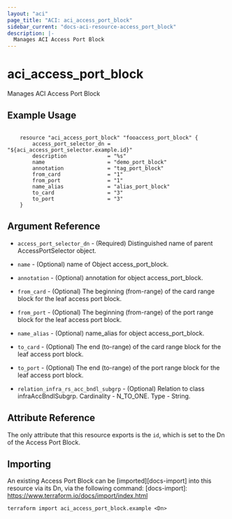```yaml
---
layout: "aci"
page_title: "ACI: aci_access_port_block"
sidebar_current: "docs-aci-resource-access_port_block"
description: |-
  Manages ACI Access Port Block
---
```


# aci_access_port_block #
Manages ACI Access Port Block

## Example Usage ##

```hcl

	resource "aci_access_port_block" "fooaccess_port_block" {
		access_port_selector_dn = "${aci_access_port_selector.example.id}"
		description             = "%s"
		name                    = "demo_port_block"
		annotation              = "tag_port_block"
		from_card               = "1"
		from_port               = "1"
		name_alias              = "alias_port_block"
		to_card                 = "3"
		to_port                 = "3"
	}

```


## Argument Reference ##
* `access_port_selector_dn` - (Required) Distinguished name of parent AccessPortSelector object.
* `name` - (Optional) name of Object access_port_block.
* `annotation` - (Optional) annotation for object access_port_block.
* `from_card` - (Optional) The beginning (from-range) of the card range block for the leaf access port block.
* `from_port` - (Optional) The beginning (from-range) of the port range block for the leaf access port block.
* `name_alias` - (Optional) name_alias for object access_port_block.
* `to_card` - (Optional) The end (to-range) of the card range block for the leaf access port block.
* `to_port` - (Optional) The end (to-range) of the port range block for the leaf access port block.

* `relation_infra_rs_acc_bndl_subgrp` - (Optional) Relation to class infraAccBndlSubgrp. Cardinality - N_TO_ONE. Type - String.
                


## Attribute Reference

The only attribute that this resource exports is the `id`, which is set to the
Dn of the Access Port Block.

## Importing ##

An existing Access Port Block can be [imported][docs-import] into this resource via its Dn, via the following command:
[docs-import]: https://www.terraform.io/docs/import/index.html


```
terraform import aci_access_port_block.example <Dn>
```